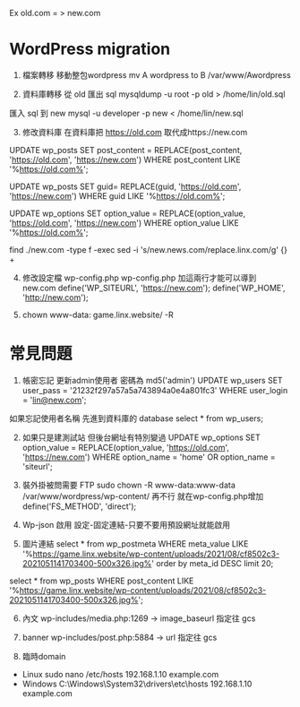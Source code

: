 Ex old.com  = >  new.com
# WordPress migration

1. 檔案轉移
移動整包wordpress
mv A wordpress to B /var/www/Awordpress

2. 資料庫轉移
從 old 匯出 sql
mysqldump -u root -p old > /home/lin/old.sql

匯入 sql 到 new
mysql -u developer -p new < /home/lin/new.sql

3. 修改資料庫
在資料庫把 https://old.com 取代成https://new.com

UPDATE wp_posts
SET post_content = REPLACE(post_content, 'https://old.com', 'https://new.com')
WHERE post_content LIKE '%https://old.com%';

UPDATE wp_posts
SET guid= REPLACE(guid, 'https://old.com', 'https://new.com')
WHERE guid LIKE '%https://old.com%';

UPDATE wp_options
SET option_value = REPLACE(option_value, 'https://old.com', 'https://new.com')
WHERE option_value LIKE '%https://old.com%';

find ./new.com -type f -exec sed -i 's/new\.news\.com/replace.linx.com/g' {} +

4. 修改設定檔 wp-config.php
wp-config.php 加這兩行才能可以導到 new.com
define('WP_SITEURL', 'https://new.com');
define('WP_HOME', 'http://new.com');

5. chown www-data: game.linx.website/ -R
# 常見問題
1. 帳密忘記
更新admin使用者 密碼為 md5('admin')
UPDATE wp_users SET user_pass = '21232f297a57a5a743894a0e4a801fc3' WHERE user_login = 'lin@new.com';

如果忘記使用者名稱 先進到資料庫的 database
select * from wp_users;

2. 如果只是建測試站 但後台網址有特別變過
UPDATE wp_options
SET option_value = REPLACE(option_value, 'https://old.com', 'https://new.com')
WHERE option_name = 'home' OR option_name = 'siteurl';

3. 裝外掛被問需要 FTP 
sudo chown -R www-data:www-data /var/www/wordpress/wp-content/
再不行 就在wp-config.php增加
define('FS_METHOD', 'direct');

4. Wp-json 啟用
設定-固定連結-只要不要用預設網址就能啟用

5. 圖片連結
select * from wp_postmeta WHERE meta_value LIKE '%https://game.linx.website/wp-content/uploads/2021/08/cf8502c3-2021051141703400-500x326.jpg%' order by meta_id DESC limit 20;

select * from wp_posts WHERE post_content LIKE '%https://game.linx.website/wp-content/uploads/2021/08/cf8502c3-2021051141703400-500x326.jpg%';

6. 內文
wp-includes/media.php:1269 -> image_baseurl 指定往 gcs

7. banner
wp-includes/post.php:5884 -> url 指定往 gcs

8. 臨時domain
* Linux
sudo nano /etc/hosts
192.168.1.10 example.com
* Windows
C:\Windows\System32\drivers\etc\hosts
192.168.1.10 example.com